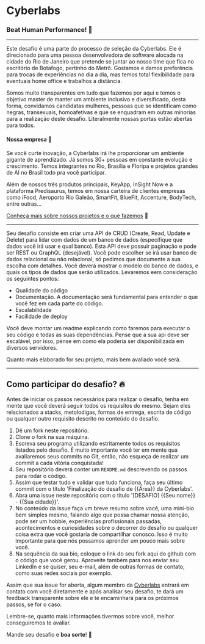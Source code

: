 # Cyberlabs
### **Beat Human Performance!** 🌟

---

Este desafio é uma parte do processo de seleção da Cyberlabs. Ele é direcionado para uma pessoa desenvolvedora de software alocada na cidade do Rio de Janeiro que pretende se juntar ao nosso time que fica no escritório de Botafogo, pertinho do Metrô. Gostamos e damos preferência para trocas de experiências no dia a dia, mas temos total flexibilidade para eventuais home office e trabalhos a distância.

Somos muito transparentes em tudo que fazemos por aqui e temos o objetivo master de manter um ambiente inclusivo e diversificado, desta forma, convidamos candidatas mulheres, pessoas que se identificam como negras, transexuais, homoafetivas e que se enquadram em outras minorias para a realização deste desafio. Literalmente nossas portas estão abertas para todos.

#### Nossa empresa 💃
Se você curte inovação, a Cyberlabs irá lhe proporcionar um ambiente gigante de aprendizado. Já somos 30+ pessoas em constante evolução e crescimento. Temos integrantes no Rio, Brasília e Floripa e projetos grandes de AI no Brasil todo pra você participar.

Além de nossos três produtos principais, KeyApp, InSight Now e a plataforma Predisaurus, temos em nossa carteira de clientes empresas como iFood, Aeroporto Rio Galeão, SmartFit, BlueFit, Accenture, BodyTech, entre outras...

[Conheça mais sobre nossos projetos e o que fazemos](https://cyberlabs.ai) 💙

---

Seu desafio consiste em criar uma API de CRUD (Create, Read, Update e Delete) para lidar com dados de um banco de dados (especifique que dados você irá usar e qual banco). 
Esta API deve possuir paginação e pode ser REST ou GraphQL (desejável). Você pode escolher se irá usar banco de dados relacional ou não relacional, só pedimos que documente a sua escolha com detalhes.
Você deverá mostrar o modelo do banco de dados, e quais os tipos de dados que serão utilizados.
Levaremos eem consideração os seguintes pontos:
 - Qualidade do código
 - Documentação. A documentação será fundamental para entender o que você fez em cada parte do código.
 - Escalabilidade
 - Facilidade de deploy
 
Você deve montar um readme explicando como faremos para executar o seu código e todas as suas dependências. Pense que a sua api deve ser escalável, por isso, pense em como ela poderia ser disponibilizada em diversos servidores. 

Quanto mais elaborado for seu projeto, mais bem avaliado você será.

---

## Como participar do desafio? 🔥

Antes de iniciar os passos necessários para realizar o desafio, tenha em mente que você deverá seguir todos os requisitos do mesmo. Sejam eles relacionados a stacks, metolodigas, formas de entrega, escrita de código ou qualquer outro requisito descrito no conteúdo do desafio.

1. Dê um fork neste repositório.
2. Clone o fork na sua máquina.
3. Escreva seu programa utilizando estritamente todos os requisitos listados pelo desafio. É muito importante você ter em mente qua avaliaremos seus commits no Git, então, não esqueça de realizar um commit a cada vitória conquistada!
4. Seu repositório deverá conter um `README.md` descrevendo os passos para rodar o código.
5. Assim que testar tudo e validar que tudo funciona, faça seu último commit com o título 'Finalização do desafio de {{Área}} da Cyberlabs'.
6. Abra uma issue neste repositório com o título '[DESAFIO] {{Seu nome}} - {{Sua cidade}}'.
7. No conteúdo da issue faça um breve resumo sobre você, uma mini-bio bem simples mesmo, falando algo que possa chamar nossa atenção, pode ser um hobbie, experiências profissionais passadas, acontecimentos e curiosidades sobre o decorrer do desafio ou qualquer coisa extra que você gostaria de compartilhar conosco. Isso é muito importante para que nós possamos aprender um pouco mais sobre você.
8. Na sequência da sua bio, coloque o link do seu fork aqui do github com o código que você gerou. Aproveite também para nos enviar seu LinkedIn e se quiser, seu e-mail, além de outras formas de contato, como suas redes sociais por exemplo.

Assim que sua issue for aberta, algum membro da [Cyberlabs](https://cyberlabs.ai) entrará em contato com você diretamente e após analisar seu desafio, te dará um feedback transparente sobre ele e te encaminhará para os próximos passos, se for o caso.

Lembre-se, quanto mais informações tivermos sobre você, melhor conseguiremos te avaliar.

Mande seu desafio e **boa sorte**! 🤘
